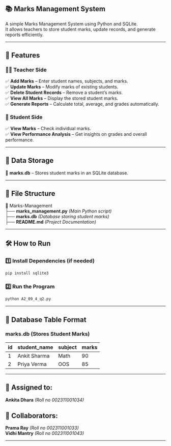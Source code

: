 ## **📚 Marks Management System**  
A simple Marks Management System using Python and SQLite.  
It allows teachers to store student marks, update records, and generate reports efficiently.

---

## **📌 Features**  
### **👨‍🏫 Teacher Side**  
✅ **Add Marks** – Enter student names, subjects, and marks.  
✅ **Update Marks** – Modify marks of existing students.  
✅ **Delete Student Records** – Remove a student’s marks.  
✅ **View All Marks** – Display the stored student marks.  
✅ **Generate Reports** – Calculate total, average, and grades automatically.  

### **📖 Student Side**  
✅ **View Marks** – Check individual marks.  
✅ **View Performance Analysis** – Get insights on grades and overall performance.  

---

## **📂 Data Storage**  
🔹 **marks.db** – Stores student marks in an SQLite database.  

---

## **📜 File Structure**  
📂 Marks-Management  
 ├── **marks_management.py**  *(Main Python script)*  
 ├── **marks.db**  *(Database storing student marks)*  
 ├── **README.md**  *(Project Documentation)*  

---

## **🛠️ How to Run**  

### **1️⃣ Install Dependencies (if needed)**  
```bash
pip install sqlite3
```

### **2️⃣ Run the Program**  
```bash
python A2_09_4_q2.py
```

---

## **📂 Database Table Format**  

### **marks.db (Stores Student Marks)**  
| id  | student_name | subject | marks |  
|-----|-------------|---------|-------|  
| 1   | Ankit Sharma | Math    | 90    |  
| 2   | Priya Verma  | OOS | 85    |  

---

## **👥 Assigned to:**  
**Ankita Dhara** *(Roll no 002311001034)*  

## **🤝 Collaborators:**  
**Prama Ray** *(Roll no 002311001033)*  
**Vidhi Mantry** *(Roll no 002311001043)*  

---
